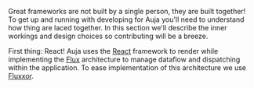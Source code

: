 <p class="leading">
Great frameworks are not built by a single person, they are built together! To get up and running with developing for Auja you'll need to understand
how thing are laced together. In this section we'll describe the inner workings and design choices so contributing will be a breeze.
</p>

First thing: React! Auja uses the [React](http://facebook.github.io/react/) framework to render while implementing the [Flux](http://facebook.github.io/react/docs/flux-overview.html) architecture to manage dataflow and dispatching within the application. To ease implementation of this architecture we use [Fluxxor](http://fluxxor.com/).

